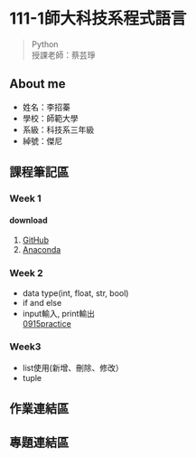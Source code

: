 # 111-1師大科技系程式語言 

> Python <br>
> 授課老師：蔡芸琤

## About me 
 * 姓名：李招蓁
 * 學校：師範大學
 * 系級：科技系三年級
 * 綽號：傑尼
## 課程筆記區
### Week 1
#### download 
1. [GitHub](https://github.com/) <br>
2. [Anaconda](https://www.anaconda.com/products/distribution)
### Week 2 
- data type(int, float, str, bool)
- if and else
- input輸入, print輸出<br>
   [0915practice](https://github.com/janliex/PL/blob/main/practice1.ipynb)
### Week3
- list使用(新增、刪除、修改）
- tuple

## 作業連結區
## 專題連結區
